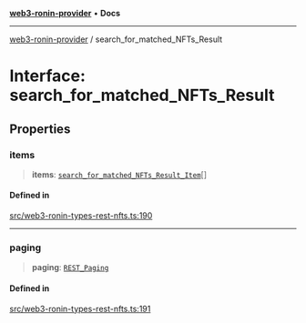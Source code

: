 [**web3-ronin-provider**](../README.md) • **Docs**

***

[web3-ronin-provider](../globals.md) / search\_for\_matched\_NFTs\_Result

# Interface: search\_for\_matched\_NFTs\_Result

## Properties

### items

> **items**: [`search_for_matched_NFTs_Result_Item`](search_for_matched_NFTs_Result_Item.md)[]

#### Defined in

[src/web3-ronin-types-rest-nfts.ts:190](https://github.com/chuacw/web3-ronin-provider/blob/5334d3e4a39d6911ce4028a880b09b3429564837/src/web3-ronin-types-rest-nfts.ts#L190)

***

### paging

> **paging**: [`REST_Paging`](REST_Paging.md)

#### Defined in

[src/web3-ronin-types-rest-nfts.ts:191](https://github.com/chuacw/web3-ronin-provider/blob/5334d3e4a39d6911ce4028a880b09b3429564837/src/web3-ronin-types-rest-nfts.ts#L191)
